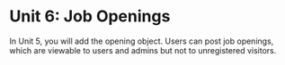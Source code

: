 # Unit 6: Job Openings

In Unit 5, you will add the opening object.  Users can post job openings, which are viewable to users and admins but not to unregistered visitors.
